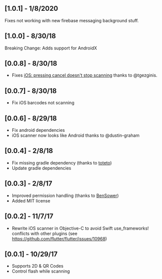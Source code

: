 ## [1.0.1] - 1/8/2020

Fixes not working with new firebase messaging background stuff.

## [1.0.0] - 8/30/18

Breaking Change: Adds support for AndroidX

## [0.0.8] - 8/30/18

* Fixes [iOS: pressing cancel doesn't stop scanning](https://github.com/apptreesoftware/flutter_barcode_reader/issues/60) thanks to @tgezginis.

## [0.0.7] - 8/30/18

* Fix iOS barcodes not scanning

## [0.0.6] - 8/29/18

* Fix android dependencies
* iOS scanner now looks like Android thanks to @dustin-graham 

## [0.0.4] - 2/8/18

* Fix missing gradle dependency (thanks to [toteto](https://github.com/apptreesoftware/flutter_barcode_reader/pull/15))
* Update gradle dependencies

## [0.0.3] - 2/8/17

* Improved permission handling (thanks to [BenSower](https://github.com/BenSower))
* Added MIT license

## [0.0.2] - 11/7/17

* Rewrite iOS scanner in Objective-C to avoid Swift use_frameworks! conflicts with other plugins (see https://github.com/flutter/flutter/issues/10968)

## [0.0.1] - 10/29/17

* Supports 2D & QR Codes
* Control flash while scanning
